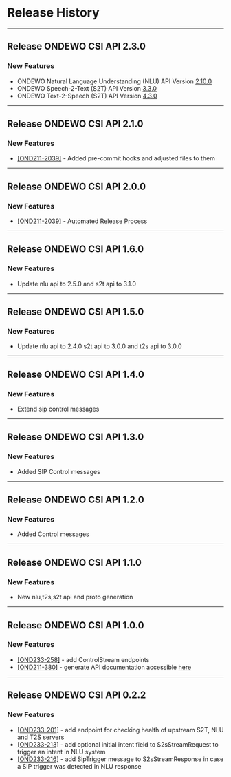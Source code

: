 # Release History

*****************
## Release ONDEWO CSI API 2.3.0
### New Features
  * ONDEWO Natural Language Understanding (NLU) API Version [2.10.0](https://github.com/ondewo/ondewo-nlu-api/releases/2.10.0)
  * ONDEWO Speech-2-Text (S2T) API Version [3.3.0](https://github.com/ondewo/ondewo-s2t-api/releases/3.3.0)
  * ONDEWO Text-2-Speech (S2T) API Version [4.3.0](https://github.com/ondewo/ondewo-t2s-api/releases/4.3.0)

*****************
## Release ONDEWO CSI API 2.1.0
### New Features
 * [[OND211-2039]](https://ondewo.atlassian.net/browse/OND211-2039) - Added pre-commit hooks and adjusted files to them

*****************
## Release ONDEWO CSI API 2.0.0
### New Features
 * [[OND211-2039]](https://ondewo.atlassian.net/browse/OND211-2039) - Automated Release Process

*****************

## Release ONDEWO CSI API 1.6.0
### New Features
* Update nlu api to 2.5.0 and s2t api to 3.1.0

*****************

## Release ONDEWO CSI API 1.5.0
### New Features
* Update nlu api to 2.4.0 s2t api to 3.0.0 and t2s api to 3.0.0

*****************

## Release ONDEWO CSI API 1.4.0
### New Features
* Extend sip control messages

*****************


## Release ONDEWO CSI API 1.3.0
### New Features
* Added SIP Control messages

*****************

## Release ONDEWO CSI API 1.2.0
### New Features
* Added Control messages

*****************

## Release ONDEWO CSI API 1.1.0
### New Features
* New nlu,t2s,s2t api and proto generation

*****************

## Release ONDEWO CSI API 1.0.0

### New Features
 * [[OND233-258]](https://ondewo.atlassian.net/browse/OND233-258) - add ControlStream endpoints
 * [[OND211-380]](https://ondewo.atlassian.net/browse/OND211-380) - generate API documentation accessible [here](https://ondewo.github.io/ondewo-csi-api/)

*****************

## Release ONDEWO CSI API 0.2.2

### New Features
 * [[OND233-201]](https://ondewo.atlassian.net/browse/OND233-201) - add endpoint for checking health of upstream S2T, NLU and T2S servers
 * [[OND233-213]](https://ondewo.atlassian.net/browse/OND233-213) - add optional initial intent field to S2sStreamRequest to trigger an intent in NLU system
 * [[OND233-216]](https://ondewo.atlassian.net/browse/OND233-216) - add SipTrigger message to S2sStreamResponse in case a SIP trigger was detected in NLU response
